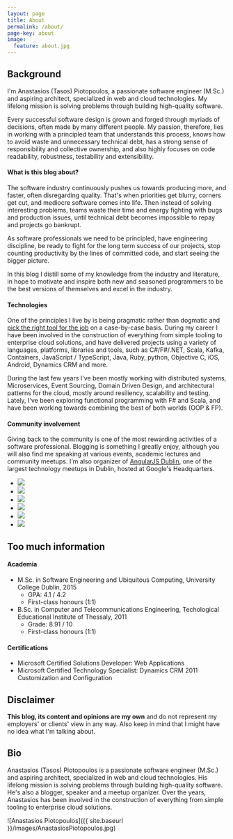 ```yaml
---
layout: page
title: About
permalink: /about/
page-key: about
image:
  feature: about.jpg
---
```


## Background

I'm Anastasios (Tasos) Piotopoulos, a passionate software engineer (M.Sc.) and aspiring architect, specialized in web and cloud technologies. My lifelong mission is solving problems through building high-quality software.

Every successful software design is grown and forged through myriads of decisions, often made by many different people. My passion, therefore, lies in working with a principled team that understands this process, knows how to avoid waste and unnecessary technical debt, has a strong sense of responsibility and collective ownership, and also highly focuses on code readability, robustness, testability and extensibility.

#### What is this blog about?

The software industry continuously pushes us towards producing more, and faster, often disregarding quality. That's when priorities get blurry, corners get cut, and mediocre software comes into life. Then instead of solving interesting problems, teams waste their time and energy fighting with bugs and production issues, until technical debt becomes impossible to repay and projects go bankrupt.

As software professionals we need to be principled, have engineering discipline, be ready to fight for the long term success of our projects, stop counting productivity by the lines of committed code, and start seeing the bigger picture.

In this blog I distill some of my knowledge from the industry and literature, in hope to motivate and inspire both new and seasoned programmers to be the best versions of themselves and excel in the industry.

#### Technologies

One of the principles I live by is being pragmatic rather than dogmatic and [pick the right tool for the job](http://c2.com/cgi/wiki?PickTheRightToolForTheJob) on a case-by-case basis. During my career I have been involved in the construction of everything from simple tooling to enterprise cloud solutions, and have delivered projects using a variety of languages, platforms, libraries and tools, such as C#/F#/.NET, Scala, Kafka, Containers, JavaScript / TypeScript, Java, Ruby, python, Objective C, iOS, Android, Dynamics CRM and more.

During the last few years I've been mostly working with distributed systems, Microservices, Event Sourcing, Domain Driven Design, and architectural patterns for the cloud, mostly around resiliency, scalability and testing. Lately, I've been exploring functional programming with F# and Scala, and have been working towards combining the best of both worlds (OOP & FP).

#### Community involvement

Giving back to the community is one of the most rewarding activities of a software professional. Blogging is something I greatly enjoy, although you will also find me speaking at various events, academic lectures and community meetups. I'm also organizer of [AngularJS Dublin](https://www.meetup.com/AngularJSDublin/), one of the largest technology meetups in Dublin, hosted at Google's Headquarters.

<ul class="list-inline gallery">
	<li>
		<a href="{{ site.baseurl }}/images/DSCN6650.jpg" class="image-popup mfp-with-zoom" title="At the Global Azure Bootcamp as a guest speaker, Athens 2014">
			<img src="{{ site.baseurl }}/images/DSCN6650-150x150.jpg" />
		</a>
	</li>
	<li>
		<a href="{{ site.baseurl }}/images/10461621_10204160249869197_1374694601253781239_n.jpg" class="image-popup mfp-with-zoom" title="At the Patterns and Practices for the Cloud Event as a guest speaker, Athens 2014">
			<img src="{{ site.baseurl }}/images/10461621_10204160249869197_1374694601253781239_n_150x150.png" />
		</a>
	</li>
	<li>
		<a href="{{ site.baseurl }}/images/10359500_10205500520815133_6051871685517638110_n.jpg" class="image-popup mfp-with-zoom" title="At UCD's Enterprise, Innovation and Entrepreneurship course, presenting The Lean Startup by Eric Ries, Dublin 2015">
			<img src="{{ site.baseurl }}/images/10359500_10205500520815133_6051871685517638110_n_150x150.png" />
		</a>
	</li>
	<li>
		<a href="{{ site.baseurl }}/images/ucd_graduation.jpg" class="image-popup mfp-with-zoom" title="At the M.Sc. graduation ceremony, UCD, Dublin 2015">
			<img src="{{ site.baseurl }}/images/ucd_graduation_150.jpg" />
		</a>
	</li>
	<li>
		<a href="{{ site.baseurl }}/images/nci3.jpg" class="image-popup mfp-with-zoom" title="At the National College of Ireland as a guest speaker, Dublin 2015">
			<img src="{{ site.baseurl }}/images/nci3_150.jpg" />
		</a>
	</li>
	<li>
		<a href="{{ site.baseurl }}/images/angularjs_keynote.jpg" class="image-popup mfp-with-zoom" title="Delivering the AngularJS Dublin keynote, Google, Dublin 2016">
			<img src="{{ site.baseurl }}/images/angularjs_keynote_150x150.jpg" />
		</a>
	</li>
</ul>

## Too much information

#### Academia

- M.Sc. in Software Engineering and Ubiquitous Computing, University College Dublin, 2015
	- GPA: 4.1 / 4.2
	- First-class honours (1:1)
- B.Sc. in Computer and Telecommunications Engineering, Techological Educational Institute of Thessaly, 2011
	- Grade: 8.91 / 10
	- First-class honours (1:1)

#### Certifications

- Microsoft Certified Solutions Developer: Web Applications
- Microsoft Certified Technology Specialist: Dynamics CRM 2011 Customization and Configuration

## Disclaimer

**This blog, its content and opinions are my own** and do not represent my employers' or clients' view in any way. Also keep in mind that I might have no idea what I'm talking about.

## Bio

Anastasios (Tasos) Piotopoulos is a passionate software engineer (M.Sc.) and aspiring architect, specialized in web and cloud technologies. His lifelong mission is solving problems through building high-quality software. He's also a blogger, speaker and a meetup organizer. Over the years, Anastasios has been involved in the construction of everything from simple tooling to enterprise cloud solutions.

![Anastasios Piotopoulos]({{ site.baseurl }}/images/AnastasiosPiotopoulos.jpg)